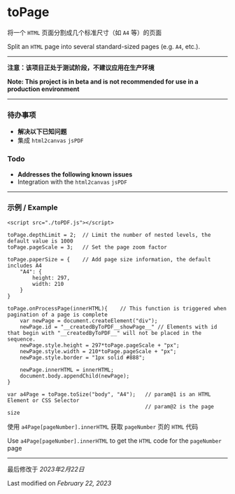 # toPage
将一个 `HTML` 页面分割成几个标准尺寸（如 `A4` 等）的页面

Split an `HTML` page into several standard-sized pages (e.g. `A4`, etc.).

---

**注意：该项目正处于测试阶段，不建议应用在生产环境**

**Note: This project is in beta and is not recommended for use in a production environment**

---

### 待办事项
- **解决以下已知问题**
- 集成 `html2canvas` `jsPDF` 

### Todo
- **Addresses the following known issues**
- Integration with the `html2canvas` `jsPDF`

---

### 示例 / Example

```
<script src="./toPDF.js"></script>
```

```
toPage.depthLimit = 2;  // Limit the number of nested levels, the default value is 1000
toPage.pageScale = 3;   // Set the page zoom factor

toPage.paperSize = {    // Add page size information, the default includes A4
    "A4": {
        height: 297,
        width: 210
    }
}

toPage.onProcessPage(innerHTML){    // This function is triggered when pagination of a page is complete
    var newPage = document.createElement("div");
    newPage.id = "__createdByToPDF__showPage__" // Elements with id that begin with "__createdByToPDF__" will not be placed in the sequence.
    newPage.style.height = 297*toPage.pageScale + "px";
    newPage.style.width = 210*toPage.pageScale + "px";
    newPage.style.border = "1px solid #888";

    newPage.innerHTML = innerHTML;
    document.body.appendChild(newPage);
}

var a4Page = toPage.toSize("body", "A4");   // param@1 is an HTML Element or CSS Selector
                                            // param@2 is the page size

```

使用 `a4Page[pageNumber].innerHTML` 获取 `pageNumber` 页的 `HTML` 代码

Use `a4Page[pageNumber].innerHTML` to get the `HTML` code for the `pageNumber` page

---

最后修改于 *2023年2月22日*

Last modified on *February 22, 2023*
